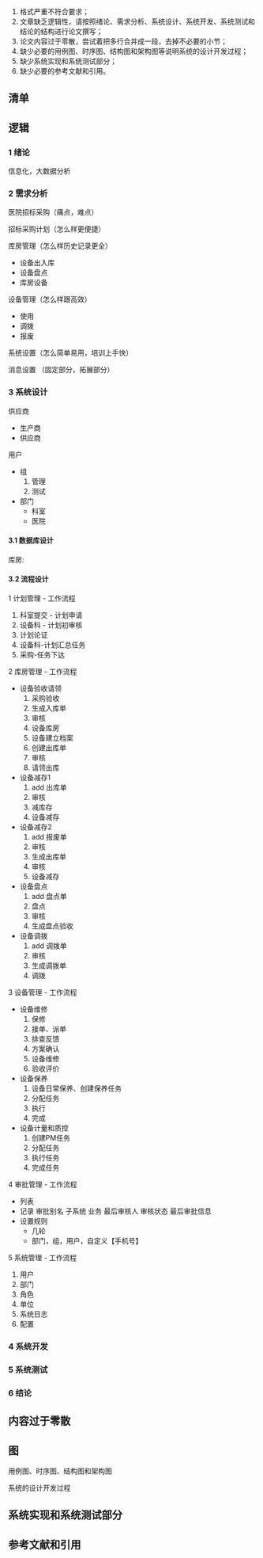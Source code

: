 1.  格式严重不符合要求；
2. 文章缺乏逻辑性，请按照绪论、需求分析、系统设计、系统开发、系统测试和结论的结构进行论文撰写；
3. 论文内容过于零散，尝试着把多行合并成一段，去掉不必要的小节；
4. 缺少必要的用例图、时序图、结构图和架构图等说明系统的设计开发过程；
5. 缺少系统实现和系统测试部分；
6. 缺少必要的参考文献和引用。

## 清单



## 逻辑 

### 1 绪论

信息化，大数据分析

### 2 需求分析

医院招标采购（痛点，难点）

招标采购计划（怎么样更便捷）

库房管理（怎么样历史记录更全）

- 设备出入库
- 设备盘点
- 库房设备

设备管理（怎么样跟高效）

- 使用
- 调拨
- 报废

系统设置（怎么简单易用，培训上手快）

消息设置 （固定部分，拓展部分）

### 3 系统设计 

供应商

- 生产商
- 供应商

用户

- 组
  1. 管理
  2. 测试
- 部门
  - 科室
  - 医院



#### 3.1 数据库设计

库房:



#### 3.2 流程设计

1 计划管理 - 工作流程

1. 科室提交 - 计划申请
2. 设备科 - 计划初审核
3. 计划论证
4. 设备科-计划汇总任务
5. 采购-任务下达

2 库房管理 - 工作流程

- 设备验收请领
  1.   采购验收
  2.  生成入库单
  3.  审核
  4.  设备库房
  5. 设备建立档案
  6. 创建出库单
  7. 审核
  8. 请领出库
- 设备减存1
  1.   add 出库单
  2.  审核 
  3.  减库存
  4.  设备减存
- 设备减存2
  1. add 报废单
  2. 审核
  3. 生成出库单
  4. 审核
  5. 设备减存
- 设备盘点
  1.   add 盘点单
  2.  盘点
  3.  审核
  4.  生成盘点验收
- 设备调拨
  1.  add 调拨单
  2. 审核 
  3.  生成调拨单
  4.  调拨

3 设备管理 - 工作流程

- 设备维修
  1. 保修
  2. 接单、派单
  3. 排查反馈
  4. 方案确认
  5. 设备维修
  6. 验收评价
- 设备保养
  1. 设备日常保养、创建保养任务
  2. 分配任务
  3. 执行
  4. 完成
- 设备计量和质控
  1. 创建PM任务
  2. 分配任务
  3. 执行任务
  4. 完成任务

4  审批管理 - 工作流程

- 列表
- 记录  审批别名	子系统	业务	最后审核人	审核状态	最后审批信息
- 设置规则
  - 几轮
  - 部门，组，用户，自定义【手机号】

5  系统管理 - 工作流程

1. 用户
2. 部门
3. 角色
4. 单位
5. 系统日志
6. 配置

### 4 系统开发



### 5 系统测试



### 6 结论





## 内容过于零散



## 图

用例图、时序图、结构图和架构图

系统的设计开发过程



## 系统实现和系统测试部分



## 参考文献和引用

